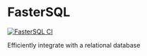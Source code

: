 FasterSQL
=========

[![FasterSQL CI](https://github.com/torand/FasterSQL/actions/workflows/build-snapshot.yml/badge.svg)](https://github.com/torand/FasterSQL/actions/workflows/build-snapshot.yml)

Efficiently integrate with a relational database
